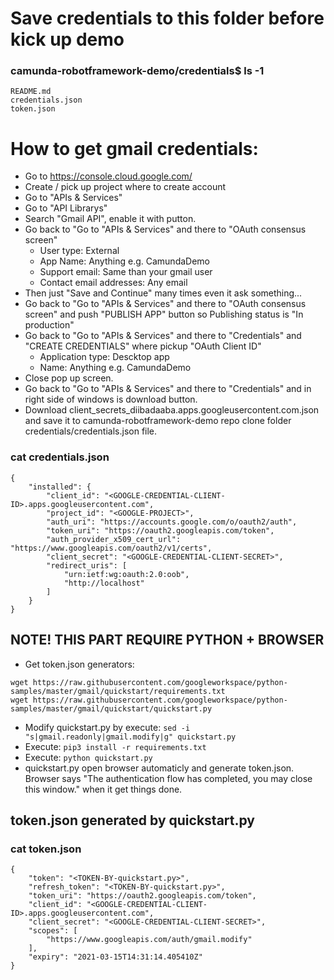#  Save credentials to this folder before kick up demo
### camunda-robotframework-demo/credentials$ ls -1
```
README.md
credentials.json
token.json
```
# How to get gmail credentials:

- Go to https://console.cloud.google.com/
- Create / pick up project where to create account
- Go to "APIs & Services"
- Go to "API Librarys"
- Search "Gmail API", enable it with putton.
- Go back to "Go to "APIs & Services" and there to "OAuth consensus screen"
    - User type: External
    - App Name: Anything e.g. CamundaDemo
    - Support email: Same than your gmail user
    - Contact email addresses: Any email
- Then just "Save and Continue" many times even it ask something...
- Go back to "Go to "APIs & Services" and there to "OAuth consensus screen" and push "PUBLISH APP" button so Publishing status is "In production"
- Go back to "Go to "APIs & Services" and there to "Credentials" and "CREATE CREDENTIALS" where pickup "OAuth Client ID"
    - Application type: Descktop app
    - Name: Anything e.g. CamundaDemo
- Close pop up screen.
- Go back to "Go to "APIs & Services" and there to "Credentials" and in right side of windows is download button.
- Download client_secrets_diibadaaba.apps.googleusercontent.com.json and save it to camunda-robotframework-demo repo clone folder credentials/credentials.json file.
### cat credentials.json
```
{
    "installed": {
        "client_id": "<GOOGLE-CREDENTIAL-CLIENT-ID>.apps.googleusercontent.com",
        "project_id": "<GOOGLE-PROJECT>",
        "auth_uri": "https://accounts.google.com/o/oauth2/auth",
        "token_uri": "https://oauth2.googleapis.com/token",
        "auth_provider_x509_cert_url": "https://www.googleapis.com/oauth2/v1/certs",
        "client_secret": "<GOOGLE-CREDENTIAL-CLIENT-SECRET>",
        "redirect_uris": [
            "urn:ietf:wg:oauth:2.0:oob",
            "http://localhost"
        ]
    }
}
```
## NOTE! THIS PART REQUIRE PYTHON + BROWSER
- Get token.json generators:
```
wget https://raw.githubusercontent.com/googleworkspace/python-samples/master/gmail/quickstart/requirements.txt
wget https://raw.githubusercontent.com/googleworkspace/python-samples/master/gmail/quickstart/quickstart.py
```
-  Modify quickstart.py by execute: ```sed -i "s|gmail.readonly|gmail.modify|g" quickstart.py```
-  Execute: ```pip3 install -r requirements.txt```
-  Execute: ```python quickstart.py```
-  quickstart.py open browser automaticly and generate token.json. Browser says "The authentication flow has completed, you may close this window." when it get things done.

## token.json generated by quickstart.py
### cat token.json
```
{
    "token": "<TOKEN-BY-quickstart.py>",
    "refresh_token": "<TOKEN-BY-quickstart.py>",
    "token_uri": "https://oauth2.googleapis.com/token",
    "client_id": "<GOOGLE-CREDENTIAL-CLIENT-ID>.apps.googleusercontent.com",
    "client_secret": "<GOOGLE-CREDENTIAL-CLIENT-SECRET>",
    "scopes": [
        "https://www.googleapis.com/auth/gmail.modify"
    ],
    "expiry": "2021-03-15T14:31:14.405410Z"
}
```
